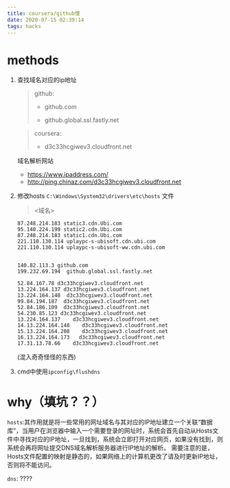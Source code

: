 ```yaml
---
title: coursera/github慢
date: 2020-07-15 02:39:14
tags: hacks
---
```


# methods

<!--more-->

1. 查找域名对应的ip地址

   > github:
   >
   > + github.com
   >
   > + github.global.ssl.fastly.net 

   > coursera:
   >
   > + d3c33hcgiwev3.cloudfront.net

   域名解析网站

   + https://www.ipaddress.com/
   + http://ping.chinaz.com/d3c33hcgiwev3.cloudfront.net

2. 修改hosts `C:\Windows\System32\drivers\etc\hosts` 文件

   > <ip> <域名>

   ```
   87.248.214.183 static3.cdn.Ubi.com
   95.140.224.199 static2.cdn.Ubi.com
   87.248.214.183 static1.cdn.Ubi.com
   221.110.130.114 uplaypc-s-ubisoft.cdn.ubi.com
   221.110.130.114 uplaypc-s-ubisoft-ww.cdn.ubi.com
   
   
   140.82.113.3 github.com
   199.232.69.194  github.global.ssl.fastly.net 
   
   52.84.167.78 d3c33hcgiwev3.cloudfront.net
   13.224.164.137 d3c33hcgiwev3.cloudfront.net
   13.224.164.148  d3c33hcgiwev3.cloudfront.net
   99.84.194.187  d3c33hcgiwev3.cloudfront.net
   52.84.186.109  d3c33hcgiwev3.cloudfront.net
   54.230.85.123 d3c33hcgiwev3.cloudfront.net
   13.224.164.137    d3c33hcgiwev3.cloudfront.net
   14.13.224.164.148    d3c33hcgiwev3.cloudfront.net
   15.13.224.164.208    d3c33hcgiwev3.cloudfront.net
   16.13.224.164.173   d3c33hcgiwev3.cloudfront.net
   17.31.13.78.66    d3c33hcgiwev3.cloudfront.net
   ```

   (混入奇奇怪怪的东西)

3. cmd中使用`ipconfig\flushdns`

# why（填坑？？）

`hosts`:其作用就是将一些常用的网址域名与其对应的IP地址建立一个关联“数据库”，当用户在浏览器中输入一个需要登录的网址时，系统会首先自动从Hosts文件中寻找对应的IP地址，一旦找到，系统会立即打开对应网页，如果没有找到，则系统会再将网址提交DNS域名解析服务器进行IP地址的解析。
需要注意的是，Hosts文件配置的映射是静态的，如果网络上的计算机更改了请及时更新IP地址，否则将不能访问。

`dns`: ????
